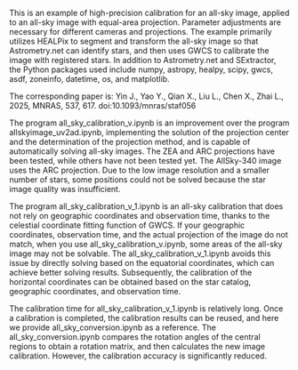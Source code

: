 This is an example of high-precision calibration for an all-sky image, applied to an all-sky image 
with equal-area projection. Parameter adjustments are necessary for different cameras and projections. 
The example primarily utilizes HEALPix to segment and transform the all-sky image so that Astrometry.net 
can identify stars, and then uses GWCS to calibrate the image with registered stars. In addition to 
Astrometry.net and SExtractor, the Python packages used include numpy, astropy, healpy, scipy, gwcs, 
asdf, zoneinfo, datetime, os, and matplotlib.

The corresponding paper is:
Yin J., Yao Y., Qian X., Liu L., Chen X., Zhai L., 2025, MNRAS, 537, 617. doi:10.1093/mnras/staf056


The program all_sky_calibration_v.ipynb is an improvement over the program allskyimage_uv2ad.ipynb, 
implementing the solution of the projection center and the determination of the projection method, 
and is capable of automatically solving all-sky images. The ZEA and ARC projections have been tested, 
while others have not been tested yet. The AllSky-340 image uses the ARC projection. Due to the low 
image resolution and a smaller number of stars, some positions could not be solved because the star 
image quality was insufficient.

The program all_sky_calibration_v_1.ipynb is an all-sky calibration that does not rely on geographic 
coordinates and observation time, thanks to the celestial coordinate fitting function of GWCS. If your 
geographic coordinates, observation time, and the actual projection of the image do not match, when you 
use all_sky_calibration_v.ipynb, some areas of the all-sky image may not be solvable. The all_sky_calibration_v_1.ipynb 
avoids this issue by directly solving based on the equatorial coordinates, which can achieve better solving results. 
Subsequently, the calibration of the horizontal coordinates can be obtained based on the star catalog, 
geographic coordinates, and observation time.

The calibration time for all_sky_calibration_v_1.ipynb is relatively long. Once a calibration is completed, 
the calibration results can be reused, and here we provide all_sky_conversion.ipynb as a reference. The 
all_sky_conversion.ipynb compares the rotation angles of the central regions to obtain a rotation matrix, 
and then calculates the new image calibration. However, the calibration accuracy is significantly reduced.
